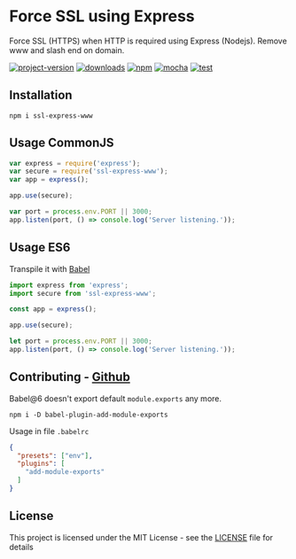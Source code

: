 # Force SSL using Express

Force SSL (HTTPS) when HTTP is required using Express (Nodejs). Remove www and slash end on domain.

[![project-version](https://img.shields.io/npm/v/ssl-express-www.svg?style=flat-square)](https://github.com/brunomacedo/ssl-express-www) [![downloads](https://img.shields.io/npm/dt/ssl-express-www.svg?style=flat-square)](https://www.npmjs.com/package/ssl-express-www) [![npm](https://img.shields.io/badge/npm-v5.5.1-red.svg?style=flat-square)](https://www.npmjs.com) [![mocha](https://img.shields.io/badge/mocha-v4.1.0-yellowgreen.svg?style=flat-square)](https://mochajs.org/) [![test](https://img.shields.io/badge/test-passing-brightgreen.svg?style=flat-square)](https://github.com/brunomacedo/ssl-express-www/blob/master/specs/index.spec.js)

## Installation

```prompt
npm i ssl-express-www
```

## Usage CommonJS

```javascript
var express = require('express');
var secure = require('ssl-express-www');
var app = express();

app.use(secure);

var port = process.env.PORT || 3000;
app.listen(port, () => console.log('Server listening.'));

```

## Usage ES6

Transpile it with [Babel](https://babeljs.io/)

```javascript
import express from 'express';
import secure from 'ssl-express-www';

const app = express();

app.use(secure);

let port = process.env.PORT || 3000;
app.listen(port, () => console.log('Server listening.'));

```


## Contributing - [Github](https://github.com/brunomacedo/ssl-express-www)

Babel@6 doesn't export default `module.exports` any more.

```prompt
npm i -D babel-plugin-add-module-exports
```

Usage in file `.babelrc`

```json
{
  "presets": ["env"],
  "plugins": [
    "add-module-exports"
  ]
}
```

## License

This project is licensed under the MIT License - see the [LICENSE](LICENSE) file for details
